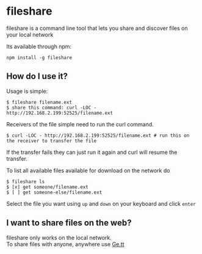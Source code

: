# fileshare

fileshare is a command line tool that lets you share and discover files on your local network

Its available through npm:

	npm install -g fileshare

## How do I use it?

Usage is simple:

	$ fileshare filename.ext
	$ share this command: curl -LOC - http://192.168.2.199:52525/filename.ext

Receivers of the file simple need to run the curl command.  

	$ curl -LOC - http://192.168.2.199:52525/filename.ext # run this on the receiver to transfer the file	

If the transfer fails they can just run it again and curl will resume the transfer.

To list all available files available for download on the network do

	$ fileshare ls
	$ [x] get someone/filename.ext
	$ [ ] get someone-else/filename.ext

Select the file you want using `up` and `down` on your keyboard and click `enter`

## I want to share files on the web?

fileshare only works on the local network.  
To share files with anyone, anywhere use [Ge.tt](http://ge.tt/)